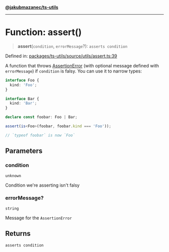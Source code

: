 [**@jakubmazanec/ts-utils**](../README.md)

---

# Function: assert()

> **assert**(`condition`, `errorMessage`?): `asserts condition`

Defined in:
[packages/ts-utils/source/utils/assert.ts:39](https://github.com/jakubmazanec/tools/blob/dd3219e5c9e39fb2c6c2fa06c4f20acd2118ac84/packages/ts-utils/source/utils/assert.ts#L39)

A function that throws [AssertionError](../classes/AssertionError.md) (with optional message defined
with `errorMessage`) if `condition` is falsy. You can use it to narrow types:

```TypeScript
interface Foo {
  kind: 'Foo';
}

interface Bar {
  kind: 'Bar';
}

declare const foobar: Foo | Bar;

assert(is<Foo>(foobar, foobar.kind === 'Foo'));

// `typeof foobar` is now `Foo`
```

## Parameters

### condition

`unknown`

Condition we're asserting isn't falsy

### errorMessage?

`string`

Message for the `AssertionError`

## Returns

`asserts condition`
